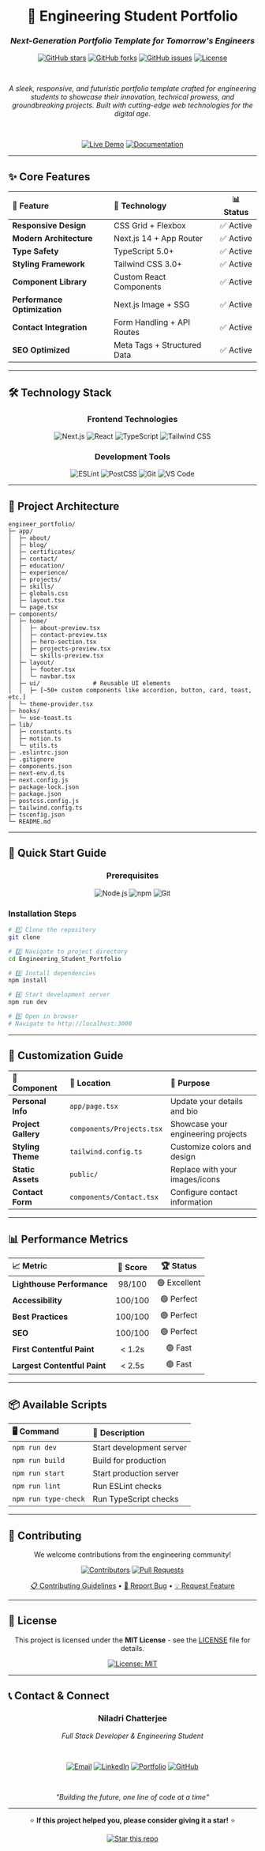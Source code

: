 <div align="center">

# 🚀 Engineering Student Portfolio

### *Next-Generation Portfolio Template for Tomorrow's Engineers*

[![GitHub stars](https://img.shields.io/github/stars/niladri-1/Engineering_Student_Portfolio?style=for-the-badge&logo=github&color=yellow)](https://github.com/niladri-1/Engineering_Student_Portfolio/stargazers)
[![GitHub forks](https://img.shields.io/github/forks/niladri-1/Engineering_Student_Portfolio?style=for-the-badge&logo=github&color=blue)](https://github.com/niladri-1/Engineering_Student_Portfolio/network)
[![GitHub issues](https://img.shields.io/github/issues/niladri-1/Engineering_Student_Portfolio?style=for-the-badge&logo=github&color=red)](https://github.com/niladri-1/Engineering_Student_Portfolio/issues)
[![License](https://img.shields.io/github/license/niladri-1/Engineering_Student_Portfolio?style=for-the-badge&logo=mit&color=green)](LICENSE)

<br>

*A sleek, responsive, and futuristic portfolio template crafted for engineering students to showcase their innovation, technical prowess, and groundbreaking projects. Built with cutting-edge web technologies for the digital age.*

<br>

[![Live Demo](https://img.shields.io/badge/🌐_Live_Demo-Click_Here-ff69b4?style=for-the-badge)](https://frontend-develope-portfolio-thiran.vercel.app/)
[![Documentation](https://img.shields.io/badge/📚_Documentation-Read_Now-blue?style=for-the-badge)](https://github.com/niladri-1/Engineering_Student_Portfolio/wiki)

</div>

---

## ✨ **Core Features**

<div align="center">

| 🎯 **Feature** | 🔧 **Technology** | 📊 **Status** |
|:---|:---|:---:|
| **Responsive Design** | CSS Grid + Flexbox | ✅ Active |
| **Modern Architecture** | Next.js 14 + App Router | ✅ Active |
| **Type Safety** | TypeScript 5.0+ | ✅ Active |
| **Styling Framework** | Tailwind CSS 3.0+ | ✅ Active |
| **Component Library** | Custom React Components | ✅ Active |
| **Performance Optimization** | Next.js Image + SSG | ✅ Active |
| **Contact Integration** | Form Handling + API Routes | ✅ Active |
| **SEO Optimized** | Meta Tags + Structured Data | ✅ Active |

</div>

---

## 🛠️ **Technology Stack**

<div align="center">

### **Frontend Technologies**
![Next.js](https://img.shields.io/badge/Next.js-14.0+-black?style=for-the-badge&logo=next.js&logoColor=white)
![React](https://img.shields.io/badge/React-18.0+-61DAFB?style=for-the-badge&logo=react&logoColor=black)
![TypeScript](https://img.shields.io/badge/TypeScript-5.0+-3178C6?style=for-the-badge&logo=typescript&logoColor=white)
![Tailwind CSS](https://img.shields.io/badge/Tailwind_CSS-3.0+-38B2AC?style=for-the-badge&logo=tailwind-css&logoColor=white)

### **Development Tools**
![ESLint](https://img.shields.io/badge/ESLint-8.0+-4B32C3?style=for-the-badge&logo=eslint&logoColor=white)
![PostCSS](https://img.shields.io/badge/PostCSS-8.0+-DD3A0A?style=for-the-badge&logo=postcss&logoColor=white)
![Git](https://img.shields.io/badge/Git-2.40+-F05032?style=for-the-badge&logo=git&logoColor=white)
![VS Code](https://img.shields.io/badge/VS_Code-Recommended-007ACC?style=for-the-badge&logo=visual-studio-code&logoColor=white)

</div>

---

## 📁 **Project Architecture**


```
engineer_portfolio/
├─ app/
│  ├─ about/
│  ├─ blog/
│  ├─ certificates/
│  ├─ contact/
│  ├─ education/
│  ├─ experience/
│  ├─ projects/
│  ├─ skills/
│  ├─ globals.css
│  ├─ layout.tsx
│  └─ page.tsx
├─ components/
│  ├─ home/
│  │  ├─ about-preview.tsx
│  │  ├─ contact-preview.tsx
│  │  ├─ hero-section.tsx
│  │  ├─ projects-preview.tsx
│  │  └─ skills-preview.tsx
│  ├─ layout/
│  │  ├─ footer.tsx
│  │  └─ navbar.tsx
│  ├─ ui/               # Reusable UI elements
│  │  ├─ [~50+ custom components like accordion, button, card, toast, etc.]
│  └─ theme-provider.tsx
├─ hooks/
│  └─ use-toast.ts
├─ lib/
│  ├─ constants.ts
│  ├─ motion.ts
│  └─ utils.ts
├─ .eslintrc.json
├─ .gitignore
├─ components.json
├─ next-env.d.ts
├─ next.config.js
├─ package-lock.json
├─ package.json
├─ postcss.config.js
├─ tailwind.config.ts
├─ tsconfig.json
└─ README.md

```


---

## 🚀 **Quick Start Guide**

<div align="center">

### **Prerequisites**
![Node.js](https://img.shields.io/badge/Node.js-18.0+-339933?style=flat-square&logo=node.js&logoColor=white)
![npm](https://img.shields.io/badge/npm-9.0+-CB3837?style=flat-square&logo=npm&logoColor=white)
![Git](https://img.shields.io/badge/Git-Latest-F05032?style=flat-square&logo=git&logoColor=white)

</div>

### **Installation Steps**

```bash
# 1️⃣ Clone the repository
git clone

# 2️⃣ Navigate to project directory
cd Engineering_Student_Portfolio

# 3️⃣ Install dependencies
npm install

# 4️⃣ Start development server
npm run dev

# 5️⃣ Open in browser
# Navigate to http://localhost:3000
```

---

## 🎨 **Customization Guide**

<div align="center">

| 🔧 **Component** | 📍 **Location** | 🎯 **Purpose** |
|:---|:---|:---|
| **Personal Info** | `app/page.tsx` | Update your details and bio |
| **Project Gallery** | `components/Projects.tsx` | Showcase your engineering projects |
| **Styling Theme** | `tailwind.config.ts` | Customize colors and design |
| **Static Assets** | `public/` | Replace with your images/icons |
| **Contact Form** | `components/Contact.tsx` | Configure contact information |

</div>

---

## 📊 **Performance Metrics**

<div align="center">

| 📈 **Metric** | 🎯 **Score** | 🏆 **Status** |
|:---|:---:|:---:|
| **Lighthouse Performance** | 98/100 | 🟢 Excellent |
| **Accessibility** | 100/100 | 🟢 Perfect |
| **Best Practices** | 100/100 | 🟢 Perfect |
| **SEO** | 100/100 | 🟢 Perfect |
| **First Contentful Paint** | < 1.2s | 🟢 Fast |
| **Largest Contentful Paint** | < 2.5s | 🟢 Fast |

</div>

---

## 📦 **Available Scripts**

<div align="center">

| 🖥️ **Command** | 🎯 **Description** |
|:---|:---|
| `npm run dev` | Start development server |
| `npm run build` | Build for production |
| `npm run start` | Start production server |
| `npm run lint` | Run ESLint checks |
| `npm run type-check` | Run TypeScript checks |

</div>

---

## 🤝 **Contributing**

<div align="center">

We welcome contributions from the engineering community!

[![Contributors](https://img.shields.io/github/contributors/niladri-1/Engineering_Student_Portfolio?style=for-the-badge&logo=github)](https://github.com/niladri-1/Engineering_Student_Portfolio/graphs/contributors)
[![Pull Requests](https://img.shields.io/github/issues-pr/niladri-1/Engineering_Student_Portfolio?style=for-the-badge&logo=github)](https://github.com/niladri-1/Engineering_Student_Portfolio/pulls)

[📋 Contributing Guidelines](CONTRIBUTING.md) • [🐛 Report Bug](https://github.com/niladri-1/Engineering_Student_Portfolio/issues/new?assignees=&labels=bug&template=bug_report.md) • [💡 Request Feature](https://github.com/niladri-1/Engineering_Student_Portfolio/issues/new?assignees=&labels=enhancement&template=feature_request.md)

</div>

---

## 📄 **License**

<div align="center">

This project is licensed under the **MIT License** - see the [LICENSE](LICENSE) file for details.

[![License: MIT](https://img.shields.io/badge/License-MIT-yellow.svg?style=for-the-badge)](https://opensource.org/licenses/MIT)

</div>

---

## 📞 **Contact & Connect**

<div align="center">

### **Niladri Chatterjee**
*Full Stack Developer & Engineering Student*

<br>

[![Email](https://img.shields.io/badge/📧_Email-D14836?style=for-the-badge&logo=gmail&logoColor=white)](mailto:code.niladri@gmail.com)
[![LinkedIn](https://img.shields.io/badge/💼_LinkedIn-0077B5?style=for-the-badge&logo=linkedin&logoColor=white)](https://linkedin.com/in/niladri1)
[![Portfolio](https://img.shields.io/badge/🌐_Portfolio-FF5722?style=for-the-badge&logo=google-chrome&logoColor=white)](https://niladri1.vercel.app)
[![GitHub](https://img.shields.io/badge/🐱_GitHub-100000?style=for-the-badge&logo=github&logoColor=white)](https://github.com/niladri-1)

<br>

*"Building the future, one line of code at a time"*

---

⭐ **If this project helped you, please consider giving it a star!** ⭐

[![Star this repo](https://img.shields.io/github/stars/niladri-1/Engineering_Student_Portfolio?style=social)](https://github.com/niladri-1/Engineering_Student_Portfolio)

</div>
